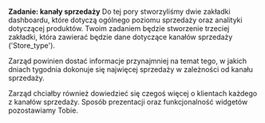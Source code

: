 **Zadanie: kanały sprzedaży**
Do tej pory stworzyliśmy dwie zakładki dashboardu, które dotyczą ogólnego poziomu sprzedaży oraz analityki dotyczącej produktów. Twoim zadaniem będzie stworzenie trzeciej zakładki, która zawierać będzie dane dotyczące kanałów sprzedaży ('Store_type').

Zarząd powinien dostać informacje przynajmniej na temat tego, w jakich dniach tygodnia dokonuje się najwięcej sprzedaży w zależności od kanału sprzedaży.

Zarząd chciałby również dowiedzieć się czegoś więcej o klientach każdego z kanałów sprzedaży. Sposób prezentacji oraz funkcjonalność widgetów pozostawiamy Tobie.
